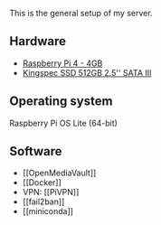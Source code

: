 This is the general setup of my server.

## Hardware
- [Raspberry Pi 4 - 4GB](https://www.amazon.es/dp/B0D1N3V2FF?ref=ppx_yo2ov_dt_b_fed_asin_title)
- [Kingspec SSD 512GB 2.5'' SATA III](https://www.amazon.es/dp/B0B2K3ZCHH?ref=ppx_yo2ov_dt_b_fed_asin_title&th=1)


## Operating system
Raspberry Pi OS Lite (64-bit)


## Software
- [[OpenMediaVault]]
- [[Docker]]
- VPN: [[PiVPN]]
- [[fail2ban]]
- [[miniconda]]